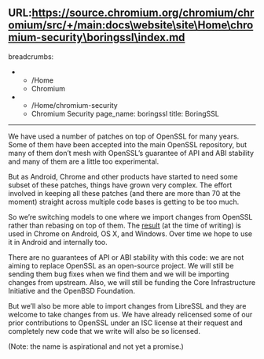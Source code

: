 URL:https://source.chromium.org/chromium/chromium/src/+/main:docs\website\site\Home\chromium-security\boringssl\index.md
---
breadcrumbs:
- - /Home
  - Chromium
- - /Home/chromium-security
  - Chromium Security
page_name: boringssl
title: BoringSSL
---

We have used a number of patches on top of OpenSSL for many years. Some of them
have been accepted into the main OpenSSL repository, but many of them don’t mesh
with OpenSSL’s guarantee of API and ABI stability and many of them are a little
too experimental.

But as Android, Chrome and other products have started to need some subset of
these patches, things have grown very complex. The effort involved in keeping
all these patches (and there are more than 70 at the moment) straight across
multiple code bases is getting to be too much.

So we’re switching models to one where we import changes from OpenSSL rather
than rebasing on top of them. The
[result](https://boringssl.googlesource.com/boringssl/) (at the time of writing)
is used in Chrome on Android, OS X, and Windows. Over time we hope to use it in
Android and internally too.

There are no guarantees of API or ABI stability with this code: we are not
aiming to replace OpenSSL as an open-source project. We will still be sending
them bug fixes when we find them and we will be importing changes from upstream.
Also, we will still be funding the Core Infrastructure Initiative and the
OpenBSD Foundation.

But we’ll also be more able to import changes from LibreSSL and they are welcome
to take changes from us. We have already relicensed some of our prior
contributions to OpenSSL under an ISC license at their request and completely
new code that we write will also be so licensed.

(Note: the name is aspirational and not yet a promise.)
